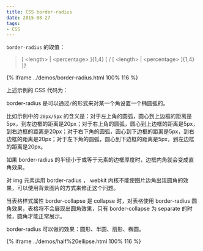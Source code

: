 ```yaml
---
title: CSS border-radius
date: 2015-08-27
tags:
- CSS
---
```


`border-radius` 的取值：
<!-- more -->

> [ &lt;length&gt; | &lt;percentage&gt; ]{1,4} [ / [ &lt;length&gt; | &lt;percentage&gt; ]{1,4} ]?

{% iframe ../demos/border-radius.html 100% 116 %}

上述示例的 CSS 代码为：

border-radius 是可以通过`/`的形式来对某一个角设置一个椭圆弧的。

比如示例中的 `20px/5px` 的含义是：对于左上角的圆弧，圆心到上边框的距离是5px，到左边框的距离是20px；对于右上角的圆弧，圆心到上边框的距离是5px，到右边框的距离是20px；对于右下角的圆弧，圆心到下边框的距离是5px，到右边框的距离是20px；对于左下角的圆弧，圆心到下边框的距离是5px，到左边框的距离是20px。

如果 border-radius 的半径小于或等于元素的边框厚度时，边框内角就会变成直角效果。

对 img 元素运用 border-radius ， webkit 内核不能使图片边角出现圆角的效果，可以使用背景图片的方式来修正这个问题。

当表格样式属性 border-collapse 是 collapse 时，对表格使用 border-radius 圆角效果，表格将不会展现出圆角效果，只有 border-collapse 为 separate 的时候，圆角才能正常展示。

border-radius 可以做的效果：圆形、半圆、扇形、椭圆。

{% iframe ../demos/half%20ellipse.html 100% 116 %}
